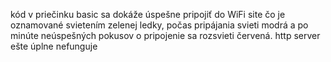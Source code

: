 kód v priečinku basic sa dokáže úspešne pripojiť do WiFi site čo je oznamované svietením zelenej ledky, počas pripájania svieti modrá a po minúte neúspešných pokusov o pripojenie sa rozsvieti červená. http server ešte úplne nefunguje 
